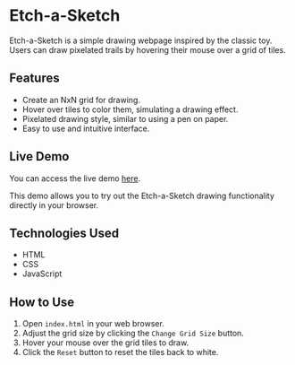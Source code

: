 # Etch-a-Sketch

Etch-a-Sketch is a simple drawing webpage inspired by the classic toy. Users can draw pixelated trails by hovering their mouse over a grid of tiles.

## Features

- Create an NxN grid for drawing.
- Hover over tiles to color them, simulating a drawing effect.
- Pixelated drawing style, similar to using a pen on paper.
- Easy to use and intuitive interface.
  
## Live Demo

You can access the live demo <a href="https://norenzl.github.io/Etch-a-Sketch/" target="_blank">here</a>.

This demo allows you to try out the Etch-a-Sketch drawing functionality directly in your browser.

## Technologies Used

- HTML
- CSS
- JavaScript

## How to Use

1. Open `index.html` in your web browser.
2. Adjust the grid size by clicking the `Change Grid Size` button.
3. Hover your mouse over the grid tiles to draw.
4. Click the `Reset` button to reset the tiles back to white.
